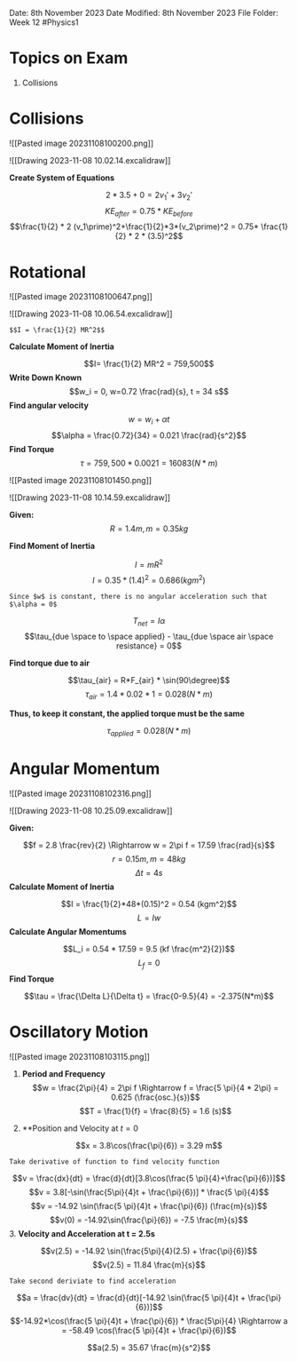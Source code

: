 Date: 8th November 2023
Date Modified: 8th November 2023
File Folder: Week 12
#Physics1

# Topics on Exam

1. Collisions

# Collisions

![[Pasted image 20231108100200.png]]

![[Drawing 2023-11-08 10.02.14.excalidraw]]

**Create System of Equations**

$$2*3.5+0 = 2v_1\prime + 3v_2\prime$$
$$KE_{after} = 0.75*KE_{before}$$
$$\frac{1}{2} * 2 (v_1\prime)^2+\frac{1}{2}*3*(v_2\prime)^2 = 0.75* \frac{1}{2} * 2 * (3.5)^2$$

# Rotational

![[Pasted image 20231108100647.png]]

![[Drawing 2023-11-08 10.06.54.excalidraw]]

```ad-note
$$I = \frac{1}{2} MR^2$$
```

**Calculate Moment of Inertia**

$$I= \frac{1}{2} MR^2 = 759,500$$
**Write Down Known**
$$w_i = 0, w=0.72 \frac{rad}{s}, t = 34 s$$
**Find angular velocity**
$$w = w_i + \alpha t$$
$$\alpha = \frac{0.72}{34} = 0.021 \frac{rad}{s^2}$$
**Find Torque**
$$\tau = 759,500 * 0.0021 = 16083 (N * m)$$

![[Pasted image 20231108101450.png]]

![[Drawing 2023-11-08 10.14.59.excalidraw]]

**Given:**
$$R = 1.4 m, m = 0.35 kg$$

**Find Moment of Inertia**

$$I = mR^2$$
$$I = 0.35 * (1.4)^2 = 0.686 (kgm^2)$$

```ad-note
Since $w$ is constant, there is no angular acceleration such that $\alpha = 0$
```

$$T_{net} = I \alpha$$
$$\tau_{due \space to \space applied} - \tau_{due \space air \space resistance} = 0$$

**Find torque due to air**

$$\tau_{air} = R*F_{air} * \sin(90\degree)$$
$$\tau_{air} = 1.4 * 0.02 *1 = 0.028 (N*m)$$

**Thus, to keep it constant, the applied torque must be the same**

$$\tau_{applied} = 0.028 (N*m)$$
# Angular Momentum

![[Pasted image 20231108102316.png]]

![[Drawing 2023-11-08 10.25.09.excalidraw]]

**Given:**

$$f = 2.8 \frac{rev}{2} \Rightarrow w = 2\pi f = 17.59 \frac{rad}{s}$$
$$r = 0.15 m, m = 48 kg$$
$$\Delta t = 4s$$
**Calculate Moment of Inertia**

$$I = \frac{1}{2}*48*(0.15)^2 = 0.54 (kgm^2)$$
$$L = I w$$
**Calculate Angular Momentums**

$$L_i = 0.54 * 17.59 = 9.5 (kf \frac{m^2}{2})$$
$$L_f = 0$$
**Find Torque**

$$\tau = \frac{\Delta L}{\Delta t} = \frac{0-9.5}{4} = -2.375(N*m)$$

# Oscillatory Motion

![[Pasted image 20231108103115.png]]

1. **Period and Frequency**
$$w = \frac{2\pi}{4} = 2\pi f \Rightarrow f = \frac{5 \pi}{4 * 2\pi} = 0.625 (\frac{osc.}{s})$$
$$T = \frac{1}{f} = \frac{8}{5} = 1.6 (s)$$

2. **Position and Velocity at $t=0$

$$x = 3.8\cos(\frac{\pi}{6}) = 3.29 m$$

```ad-important
Take derivative of function to find velocity function
```

$$v = \frac{dx}{dt} = \frac{d}{dt}[3.8\cos(\frac{5 \pi}{4}+\frac{\pi}{6})]$$
$$v = 3.8[-\sin(\frac{5\pi}{4}t + \frac{\pi}{6})] * \frac{5 \pi}{4}$$
$$v = -14.92 \sin(\frac{5 \pi}{4}t + \frac{\pi}{6}) (\frac{m}{s})$$
$$v(0) = -14.92\sin(\frac{\pi}{6}) = -7.5 \frac{m}{s}$$
3. **Velocity and Acceleration at t = 2.5s**

$$v(2.5) = -14.92 \sin(\frac{5\pi}{4}(2.5) + \frac{\pi}{6})$$
$$v(2.5) = 11.84 \frac{m}{s}$$
```ad-note
Take second deriviate to find acceleration
```

$$a = \frac{dv}{dt} = \frac{d}{dt}[-14.92 \sin(\frac{5 \pi}{4}t + \frac{\pi}{6})]$$
$$-14.92*\cos(\frac{5 \pi}{4}t + \frac{\pi}{6}) * \frac{5\pi}{4} \Rightarrow a = -58.49 \cos(\frac{5 \pi}{4}t + \frac{\pi}{6})$$

$$a(2.5) = 35.67 \frac{m}{s^2}$$